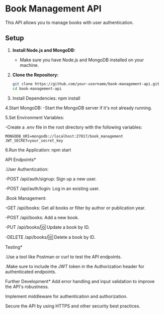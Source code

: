 # Book Management API

This API allows you to manage books with user authentication.

## Setup

1. **Install Node.js and MongoDB:**
   - Make sure you have Node.js and MongoDB installed on your machine.

2. **Clone the Repository:**
   ```bash
   git clone https://github.com/your-username/book-management-api.git
   cd book-management-api
 3. Install Dependencies:
     npm install
    
 4.Start MongoDB:
   -Start the MongoDB server if it's not already running.
   
 5.Set Environment Variables:
 
   -Create a .env file in the root directory with the following variables:
   
    MONGODB_URI=mongodb://localhost:27017/book_management
    JWT_SECRET=your_secret_key
    
 6.Run the Application:
    npm start
    
API Endpoints*

.User Authentication:

-POST /api/auth/signup: Sign up a new user.

-POST /api/auth/login: Log in an existing user.

.Book Management:

-GET /api/books: Get all books or filter by author or publication year.

-POST /api/books: Add a new book.

-PUT /api/books/:id: Update a book by ID.

-DELETE /api/books/:id: Delete a book by ID.

Testing*

.Use a tool like Postman or curl to test the API endpoints.

.Make sure to include the JWT token in the Authorization header for authenticated endpoints.

Further Development*
Add error handling and input validation to improve the API's robustness.

Implement middleware for authentication and authorization.

Secure the API by using HTTPS and other security best practices.
